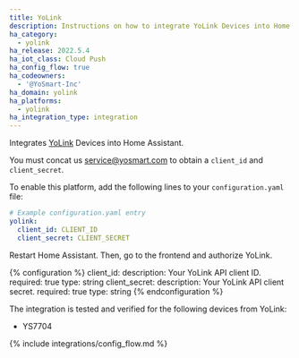 ```yaml
---
title: YoLink
description: Instructions on how to integrate YoLink Devices into Home Assistant.
ha_category:
  - yolink
ha_release: 2022.5.4
ha_iot_class: Cloud Push
ha_config_flow: true
ha_codeowners:
  - '@YoSmart-Inc'
ha_domain: yolink
ha_platforms:
  - yolink
ha_integration_type: integration
---
```


Integrates [YoLink](https://www.yosmart.com/) Devices into Home Assistant.

You must concat us <service@yosmart.com> to obtain a `client_id` and `client_secret`.

To enable this platform, add the following lines to your `configuration.yaml` file:

```yaml
# Example configuration.yaml entry
yolink:
  client_id: CLIENT_ID
  client_secret: CLIENT_SECRET
```

Restart Home Assistant. Then, go to the frontend and authorize YoLink.

{% configuration %}
client_id:
  description: Your YoLink API client ID.
  required: true
  type: string
client_secret:
  description: Your YoLink API client secret.
  required: true
  type: string
{% endconfiguration %}

The integration is tested and verified for the following devices from YoLink:

* YS7704

{% include integrations/config_flow.md %}
